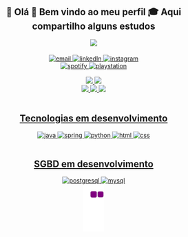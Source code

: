 <h2 align="center">🤙 Olá 👾 Bem vindo ao meu perfil 🎓 Aqui compartilho alguns estudos</h2>

<div align="center">
    <img height="250" src="https://media.giphy.com/media/B4dt6rXq6nABilHTYM/giphy.gif">
</div>

<br>

<div align="center">
    <a href="mailto:brunoviniciuspaese@gmail.com">
    <img alt="email" src="https://img.shields.io/badge/Gmail-D14836?style=for-the-badge&logo=gmail&logoColor=white">
    <a href ="https://www.linkedin.com/in/bruno-vin%C3%ADcius-paese-a21943255/" >
    <img alt="linkedIn" src="https://img.shields.io/badge/LinkedIn-0077B5?style=for-the-badge&logo=linkedin&logoColor=white">
    <a href ="https://www.instagram.com/bruno.paese/">
    <img alt="instagram" src="https://img.shields.io/badge/Instagram-E4405F?style=for-the-badge&logo=instagram&logoColor=white">
    <a href ="https://spotify.link/kRSI1odsFDb"> <br>
    <img alt="spotify" src="https://img.shields.io/badge/Spotify-1ED760?&style=for-the-badge&logo=spotify&logoColor=white">
    <img alt="playstation" src="https://img.shields.io/badge/PlayStation-003791?style=for-the-badge&logo=playstation&logoColor=white"> 
</div>

<br>

<div align="center">
    <a href ="https://github.com/BrunoPaese">
    <img height="180em" src="https://github-readme-stats.vercel.app/api?username=BrunoPaese&show_icons=true&rank_icon=github&theme=dark#gh-dark-mode-only">
    <img height="180em" src="https://github-readme-stats.vercel.app/api/top-langs/?username=BrunoPaese&show_icons=true&theme=dark">
</div>

<div align='center'>
    <a href ="https://github.com/BrunoPaese">
    <img height="98em" src="https://github-readme-stats.vercel.app/api/pin/?username=BrunoPaese&repo=transelevador&theme=dark">
    <a href ="https://github.com/BrunoPaese">
    <img height="98em" src="https://github-readme-stats.vercel.app/api/pin/?username=BrunoPaese&repo=portifolio_new&theme=dark">
    <a href ="https://github.com/BrunoPaese">
    <img height="98em" src="https://github-readme-stats.vercel.app/api/pin/?username=BrunoPaese&repo=cardapio&theme=dark">
</div>


<div align="center" style ="display: inline_block"><br/>
    <h2 align="center">Tecnologias em desenvolvimento</h2>
    <img alt="java" src="https://img.shields.io/badge/Java-ED8B00?style=for-the-badge&logo=openjdk&logoColor=white"/>
    <img alt="spring" src="https://img.shields.io/badge/Spring-6DB33F?style=for-the-badge&logo=spring&logoColor=white"/>
    <img alt="python" src="https://img.shields.io/badge/Python-3776AB?style=for-the-badge&logo=python&logoColor=white"/>
    <img alt="html" src="https://img.shields.io/badge/HTML5-E34F26?style=for-the-badge&logo=html5&logoColor=white"/>
    <img alt="css" src="https://img.shields.io/badge/CSS3-1572B6?style=for-the-badge&logo=css3&logoColor=white"/>
</div>

<div align="center" style ="display: inline_block"><br/>
    <h2 align="center">SGBD em desenvolvimento</h2>
    <img alt="postgresql" src="https://img.shields.io/badge/PostgreSQL-316192?style=for-the-badge&logo=postgresql&logoColor=white"/>
    <img alt="mysql" src="https://img.shields.io/badge/MySQL-005C84?style=for-the-badge&logo=mysql&logoColor=white"/>
</div>

<div align="center">
    <img alt="snake" src="https://github.com/BrunoPaese/BrunoPaese/blob/output/github-contribution-grid-snake.gif"/>
</div>








